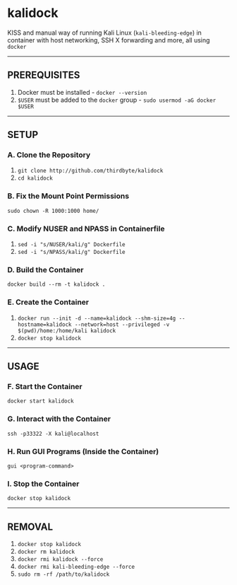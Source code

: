 # kalidock

KISS and manual way of running Kali Linux (`kali-bleeding-edge`) in container with host networking, SSH X forwarding and more, all using `docker`

---

## PREREQUISITES
  1. Docker must be installed - `docker --version`
  2. `$USER` must be added to the `docker` group - `sudo usermod -aG docker $USER`

---

## SETUP

### A. Clone the Repository
  1. `git clone http://github.com/thirdbyte/kalidock`
  2. `cd kalidock`

### B. Fix the Mount Point Permissions
`sudo chown -R 1000:1000 home/`

### C. Modify NUSER and NPASS in Containerfile
  1. `sed -i "s/NUSER/kali/g" Dockerfile`
  2. `sed -i "s/NPASS/kali/g" Dockerfile`

### D. Build the Container
`docker build --rm -t kalidock .`

### E. Create the Container
  1. `docker run --init -d --name=kalidock --shm-size=4g --hostname=kalidock --network=host --privileged -v $(pwd)/home:/home/kali kalidock`
  2. `docker stop kalidock`

---

## USAGE

### F. Start the Container
`docker start kalidock`

### G. Interact with the Container
`ssh -p33322 -X kali@localhost`

### H. Run GUI Programs (Inside the Container)
`gui <program-command>`

### I. Stop the Container
`docker stop kalidock`

---

## REMOVAL

  1. `docker stop kalidock`
  2. `docker rm kalidock`
  3. `docker rmi kalidock --force`
  4. `docker rmi kali-bleeding-edge --force`
  5. `sudo rm -rf /path/to/kalidock`
